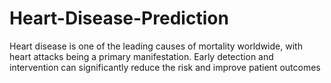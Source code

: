 # Heart-Disease-Prediction
Heart disease is one of the leading causes of mortality worldwide, with heart attacks being a primary manifestation. Early detection and intervention can significantly reduce the risk and improve patient outcomes
